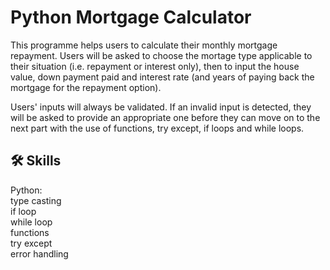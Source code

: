 
# Python Mortgage Calculator

This programme helps users to calculate their monthly mortgage repayment. Users will be asked to choose the mortage type applicable to their situation (i.e. repayment or interest only), then to input the house value, down payment paid and interest rate (and years of paying back the mortgage for the repayment option).

Users' inputs will always be validated. If an invalid input is detected, they will be asked to provide an appropriate one before they can move on to the next part with the use of functions, try except, if loops and while loops.

## 🛠 Skills
Python:  
type casting  
if loop  
while loop  
functions  
try except  
error handling
